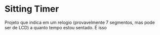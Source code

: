 # Sitting Timer

Projeto que indica em um relogio (provavelmente 7 segmentos, mas pode ser de LCD) a quanto tempo estou sentado. É isso
